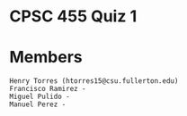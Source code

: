 # CPSC 455 Quiz 1

# Members
```
Henry Torres (htorres15@csu.fullerton.edu)
Francisco Ramirez -
Miguel Pulido - 
Manuel Perez - 
```
